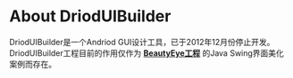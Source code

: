 # About DriodUIBuilder
DriodUIBuilder是一个Andriod GUI设计工具，已于2012年12月份停止开发。<br>
DriodUIBuilder工程目前的作用仅作为 **[BeautyEye工程](https://github.com/JackJiang2011/beautyeye)** 的Java Swing界面美化案例而存在。
